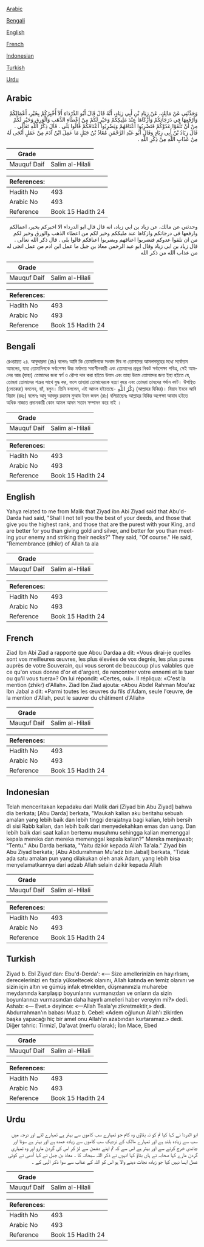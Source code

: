 [Arabic](#arabic)

[Bengali](#bengali)

[English](#english)

[French](#french)

[Indonesian](#indonesian)

[Turkish](#turkish)

[Urdu](#urdu)

## Arabic


<div dir="rtl" lang="ar" style={{fontSize:'larger',backgroundColor:'#f8f9fa',padding:20}}>
وَحَدَّثَنِي عَنْ مَالِكٍ، عَنْ زِيَادِ بْنِ أَبِي زِيَادٍ، أَنَّهُ قَالَ قَالَ أَبُو الدَّرْدَاءِ أَلاَ أُخْبِرُكُمْ بِخَيْرِ، أَعْمَالِكُمْ وَأَرْفَعِهَا فِي دَرَجَاتِكُمْ وَأَزْكَاهَا عِنْدَ مَلِيكِكُمْ وَخَيْرٍ لَكُمْ مِنْ إِعْطَاءِ الذَّهَبِ وَالْوَرِقِ وَخَيْرٍ لَكُمْ مِنْ أَنْ تَلْقَوْا عَدُوَّكُمْ فَتَضْرِبُوا أَعْنَاقَهُمْ وَيَضْرِبُوا أَعْنَاقَكُمْ قَالُوا بَلَى ‏.‏ قَالَ ذِكْرُ اللَّهِ تَعَالَى ‏.‏ قَالَ زِيَادُ بْنُ أَبِي زِيَادٍ وَقَالَ أَبُو عَبْدِ الرَّحْمَنِ مُعَاذُ بْنُ جَبَلٍ مَا عَمِلَ ابْنُ آدَمَ مِنْ عَمَلٍ أَنْجَى لَهُ مِنْ عَذَابِ اللَّهِ مِنْ ذِكْرِ اللَّهِ ‏.‏
</div>
<div style={{backgroundColor:'#f8f9fa',padding:20, marginBottom: 10}}><table> <thead> <tr> <th>Grade</th> <th></th> </tr> </thead> <tbody> <tr><td>Mauquf Daif</td><td>Salim al-Hilali</td></tr></tbody></table><table> <thead> <tr> <th>References:</th> <th></th> </tr> </thead> <tbody><tr><td>Hadith No</td><td>493</td></tr><tr><td>Arabic No</td><td>493</td></tr><tr><td>Reference</td><td>Book 15 Hadith 24</td></tr></tbody></table></div>


<div dir="rtl" lang="ar" style={{fontSize:'larger',backgroundColor:'#f8f9fa',padding:20}}>
وحدثني عن مالك، عن زياد بن ابي زياد، انه قال قال ابو الدرداء الا اخبركم بخير، اعمالكم وارفعها في درجاتكم وازكاها عند مليككم وخير لكم من اعطاء الذهب والورق وخير لكم من ان تلقوا عدوكم فتضربوا اعناقهم ويضربوا اعناقكم قالوا بلى . قال ذكر الله تعالى . قال زياد بن ابي زياد وقال ابو عبد الرحمن معاذ بن جبل ما عمل ابن ادم من عمل انجى له من عذاب الله من ذكر الله
</div>
<div style={{backgroundColor:'#f8f9fa',padding:20, marginBottom: 10}}><table> <thead> <tr> <th>Grade</th> <th></th> </tr> </thead> <tbody> <tr><td>Mauquf Daif</td><td>Salim al-Hilali</td></tr></tbody></table><table> <thead> <tr> <th>References:</th> <th></th> </tr> </thead> <tbody><tr><td>Hadith No</td><td>493</td></tr><tr><td>Arabic No</td><td>493</td></tr><tr><td>Reference</td><td>Book 15 Hadith 24</td></tr></tbody></table></div>

## Bengali


<div dir="ltr" lang="bn" style={{fontSize:'larger',backgroundColor:'#f8f9fa',padding:20}}>
রেওয়ায়ত ২৪. আবুদ্দারদা (রাঃ) বলেনঃ আমি কি তোমাদিগকে সংবাদ দিব না তোমাদের আমলসমূহের মধ্যে সর্বোত্তম আমলের, যাহা তোমাদিগকে সর্বাপেক্ষা উচ্চ মর্যাদায় সমাসীনকারী এবং তোমাদের প্রভুর নিকট সর্বাপেক্ষা পবিত্র, সেই আমলের আর (যাহা) তোমাদের জন্য স্বর্ণ ও রৌপ্য দান করা হইতে উত্তম এবং তাহা উত্তম তোমাদের জন্য ইহা হইতে যে, তোমরা তোমাদের শক্রর সাথে যুদ্ধ কর, ফলে তাহারা তোমাদেরকে হত্যা করে এবং তোমরা তাহদের গর্দান কাট। উপস্থিত (লোকেরা) বললেন, হ্যাঁ, বলুন। তিনি বললেন, এই আমল হইতেছে- ذِكْرُ اللَّهِ (আল্লাহর যিকির)। যিয়াদ ইবনে আবি যিয়াদ (রহঃ) বলেনঃ আবু আবদুর রহমান মুআয ইবন জবল (রাঃ) বলিয়াছেনঃ আল্লাহর যিকির অপেক্ষা আযাব হইতে অধিক নাজাত প্রদানকারী কোন আমল আদম সত্তান সম্পাদন করে নাই ।
</div>
<div style={{backgroundColor:'#f8f9fa',padding:20, marginBottom: 10}}><table> <thead> <tr> <th>Grade</th> <th></th> </tr> </thead> <tbody> <tr><td>Mauquf Daif</td><td>Salim al-Hilali</td></tr></tbody></table><table> <thead> <tr> <th>References:</th> <th></th> </tr> </thead> <tbody><tr><td>Hadith No</td><td>493</td></tr><tr><td>Arabic No</td><td>493</td></tr><tr><td>Reference</td><td>Book 15 Hadith 24</td></tr></tbody></table></div>

## English


<div dir="ltr" lang="en" style={{fontSize:'larger',backgroundColor:'#f8f9fa',padding:20}}>
Yahya related to me from Malik that Ziyad ibn Abi Ziyad said that Abu'd-Darda had said, "Shall I not tell you the best of your deeds, and those that give you the highest rank, and those that are the purest with your King, and are better for you than giving gold and silver, and better for you than meeting your enemy and striking their necks?" They said, "Of course." He said, "Remembrance (dhikr) of Allah ta ala
</div>
<div style={{backgroundColor:'#f8f9fa',padding:20, marginBottom: 10}}><table> <thead> <tr> <th>Grade</th> <th></th> </tr> </thead> <tbody> <tr><td>Mauquf Daif</td><td>Salim al-Hilali</td></tr></tbody></table><table> <thead> <tr> <th>References:</th> <th></th> </tr> </thead> <tbody><tr><td>Hadith No</td><td>493</td></tr><tr><td>Arabic No</td><td>493</td></tr><tr><td>Reference</td><td>Book 15 Hadith 24</td></tr></tbody></table></div>

## French


<div dir="ltr" lang="fr" style={{fontSize:'larger',backgroundColor:'#f8f9fa',padding:20}}>
Ziad Ibn Abi Ziad a rapporté que Abou Dardaa a dit: «Vous dirai-je quelles sont vos meilleures œuvres, les plus élevées de vos degrés, les plus pures auprès de votre Souverain, qui vous seront de beaucoup plus valables que ce qu'on vous donne d'or et d'argent, de rencontrer votre ennemi et le tuer ou qu'il vous tuera»? On lui répondit: «Certes, oui». Il répliqua: «C'est la mention (zhikr) d'Allah». Ziad Ibn Ziad ajouta: «Abou Abdel Rahman Mou'az Ibn Jabal a dit: «Parmi toutes les œuvres du fils d'Adam, seule l'œuvre, de la mention d'Allah, peut le sauver du châtiment d'Allah»
</div>
<div style={{backgroundColor:'#f8f9fa',padding:20, marginBottom: 10}}><table> <thead> <tr> <th>Grade</th> <th></th> </tr> </thead> <tbody> <tr><td>Mauquf Daif</td><td>Salim al-Hilali</td></tr></tbody></table><table> <thead> <tr> <th>References:</th> <th></th> </tr> </thead> <tbody><tr><td>Hadith No</td><td>493</td></tr><tr><td>Arabic No</td><td>493</td></tr><tr><td>Reference</td><td>Book 15 Hadith 24</td></tr></tbody></table></div>

## Indonesian


<div dir="ltr" lang="id" style={{fontSize:'larger',backgroundColor:'#f8f9fa',padding:20}}>
Telah menceritakan kepadaku dari Malik dari [Ziyad bin Abu Ziyad] bahwa dia berkata; [Abu Darda] berkata, "Maukah kalian aku beritahu sebuah amalan yang lebih baik dan lebih tinggi derajatnya bagi kalian, lebih bersih di sisi Rabb kalian, dan lebih baik dari menyedekahkan emas dan uang. Dan lebih baik dari saat kalian bertemu musuhmu sehingga kalian memenggal kepala mereka dan mereka memenggal kepala kalian?" Mereka menjawab; "Tentu." Abu Darda berkata, "Yaitu dzikir kepada Allah Ta'ala." Ziyad bin Abu Ziyad berkata; [Abu Abdurrahman Mu'adz bin Jabal] berkata, "Tidak ada satu amalan pun yang dilakukan oleh anak Adam, yang lebih bisa menyelamatkannya dari adzab Allah selain dzikir kepada Allah
</div>
<div style={{backgroundColor:'#f8f9fa',padding:20, marginBottom: 10}}><table> <thead> <tr> <th>Grade</th> <th></th> </tr> </thead> <tbody> <tr><td>Mauquf Daif</td><td>Salim al-Hilali</td></tr></tbody></table><table> <thead> <tr> <th>References:</th> <th></th> </tr> </thead> <tbody><tr><td>Hadith No</td><td>493</td></tr><tr><td>Arabic No</td><td>493</td></tr><tr><td>Reference</td><td>Book 15 Hadith 24</td></tr></tbody></table></div>

## Turkish


<div dir="ltr" lang="tr" style={{fontSize:'larger',backgroundColor:'#f8f9fa',padding:20}}>
Ziyad b. Ebî Ziyad'dan: Ebu'd-Derda': «— Size amellerinizin en hayırlısını, derecelerinizi en fazla yükseltecek olanını, Allah katında en temiz olanını ve sizin için altın ve gümüş infak etmekten, düşmanınızla muharebe meydanında karşılaşıp boyunlarını vurmanızdan ve onların da sizin boyunlarınızı vurmasından daha hayırlı amelleri haber vereyim mi?» dedi. Ashab: «— Evet.» deyince: «—Allah Teala'yı zikretmektir,» dedi. Abdurrahman'ın babası Muaz b. Cebel: «Adem oğlunun Allah'ı zikirden başka yapacağı hiç bir amel onu Allah'ın azabından kurtaramaz.» dedi. Diğer tahric: Tirmizî, Da'avat (merfu olarak); İbn Mace, Ebed
</div>
<div style={{backgroundColor:'#f8f9fa',padding:20, marginBottom: 10}}><table> <thead> <tr> <th>Grade</th> <th></th> </tr> </thead> <tbody> <tr><td>Mauquf Daif</td><td>Salim al-Hilali</td></tr></tbody></table><table> <thead> <tr> <th>References:</th> <th></th> </tr> </thead> <tbody><tr><td>Hadith No</td><td>493</td></tr><tr><td>Arabic No</td><td>493</td></tr><tr><td>Reference</td><td>Book 15 Hadith 24</td></tr></tbody></table></div>

## Urdu


<div dir="rtl" lang="ur" style={{fontSize:'larger',backgroundColor:'#f8f9fa',padding:20}}>
ابو الدردا نے کہا کیا تم کو نہ بتاؤں وہ کام جو تمہارے سب کاموں سے بہتر ہے تمہارے لئے اور درجہ میں سب سے زیادہ بلند ہے اور تمہارے مالک کے نزدیک سب کاموں سے زیادہ عمدہ ہے اور بہتر ہے سونا اور چاندی خرچ کرنے سے اور بہتر ہے اس سے کہ تم اپنے دشمن سے لڑ کر اس کی گردن مارو اور وہ تمہاری گردن مارے کہا صحابہ نے ہاں بتاؤ کہا انہوں نے ذکر اللہ سبحانہ کا ۔ معاذ بن جبل نے کہا آدمی نے کوئی عمل ایسا نہیں کیا جو زیادہ نجات دینے والا ہو اس کو اللہ کے عذاب سے سوا ذکر الٰہی کے ۔
</div>
<div style={{backgroundColor:'#f8f9fa',padding:20, marginBottom: 10}}><table> <thead> <tr> <th>Grade</th> <th></th> </tr> </thead> <tbody> <tr><td>Mauquf Daif</td><td>Salim al-Hilali</td></tr></tbody></table><table> <thead> <tr> <th>References:</th> <th></th> </tr> </thead> <tbody><tr><td>Hadith No</td><td>493</td></tr><tr><td>Arabic No</td><td>493</td></tr><tr><td>Reference</td><td>Book 15 Hadith 24</td></tr></tbody></table></div>